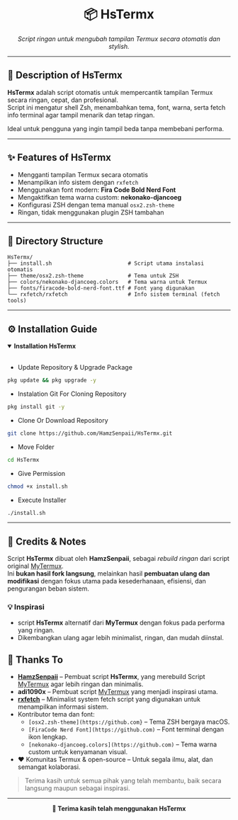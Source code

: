 <h1 align="center">📦 HsTermx</h1>
<p align="center"><i>Script ringan untuk mengubah tampilan Termux secara otomatis dan stylish.</i></p>

---

## 📌 Description of HsTermx

**HsTermx** adalah script otomatis untuk mempercantik tampilan Termux secara ringan, cepat, dan profesional.  
Script ini mengatur shell Zsh, menambahkan tema, font, warna, serta fetch info terminal agar tampil menarik dan tetap ringan.

Ideal untuk pengguna yang ingin tampil beda tanpa membebani performa.

---

## ✨ Features of HsTermx

- Mengganti tampilan Termux secara otomatis
- Menampilkan info sistem dengan `rxfetch`
- Menggunakan font modern: **Fira Code Bold Nerd Font**
- Mengaktifkan tema warna custom: **nekonako-djancoeg**
- Konfigurasi ZSH dengan tema manual `osx2.zsh-theme`
- Ringan, tidak menggunakan plugin ZSH tambahan

---

## 📁 Directory Structure

```text
HsTermx/
├── install.sh                        # Script utama instalasi otomatis
├── theme/osx2.zsh-theme              # Tema untuk ZSH
├── colors/nekonako-djancoeg.colors   # Tema warna untuk Termux
├── fonts/firacode-bold-nerd-font.ttf # Font yang digunakan
└── rxfetch/rxfetch                   # Info sistem terminal (fetch tools)
```

---

## ⚙️ Installation Guide

  <details open>
  <summary><strong>Installation HsTermx</strong></summary>
    <br>
    
- Update Repository & Upgrade Package
    
```bash
pkg update && pkg upgrade -y
```

- Instalation Git For Cloning Repository

```bash
pkg install git -y
```

- Clone Or Download Repository

```bash
git clone https://github.com/HamzSenpaii/HsTermx.git
```

- Move Folder

```bash
cd HsTermx
```

- Give Permission

```bash
chmod +x install.sh
```

- Execute Installer

```bash
./install.sh
```
  </details>

---

## 🧠 Credits & Notes

Script **HsTermx** dibuat oleh **HamzSenpaii**,
sebagai _rebuild ringan_ dari script original [MyTermux](https://github.com).  
Ini **bukan hasil fork langsung**, melainkan hasil **pembuatan ulang dan modifikasi** dengan fokus utama pada kesederhanaan, efisiensi, dan pengurangan beban sistem.

### 💡 Inspirasi
- script **HsTermx** alternatif dari **MyTermux** dengan fokus pada performa yang ringan.
- Dikembangkan ulang agar lebih minimalist, ringan, dan mudah diinstal.

## 🙌 Thanks To

- **[HamzSenpaii](https://github.com/HamzSenpaii)** – Pembuat script **HsTermx**, yang merebuild Script [MyTermux](https://github.com) agar lebih ringan dan minimalis.
- **adi1090x** – Pembuat script [MyTermux](https://github.com/adi1090x/MyTermux) yang menjadi inspirasi utama.
- **[rxfetch](https://github.com)** – Minimalist system fetch script yang digunakan untuk menampilkan informasi sistem.
- Kontributor tema dan font:
  - `[osx2.zsh-theme](https://github.com}` – Tema ZSH bergaya macOS.
  - `[FiraCode Nerd Font](https://github.com)` – Font terminal dengan ikon lengkap.
  - `[nekonako-djancoeg.colors](https://github.com)` – Tema warna custom untuk kenyamanan visual.
- ❤️ Komunitas Termux & open-source – Untuk segala ilmu, alat, dan semangat kolaborasi.

> Terima kasih untuk semua pihak yang telah membantu, baik secara langsung maupun sebagai inspirasi.

---

<p align="center"><b>🖤 Terima kasih telah menggunakan HsTermx</b></p>

